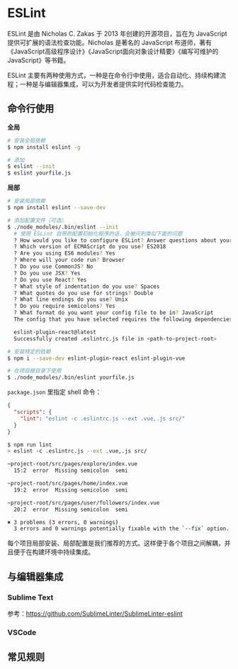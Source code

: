 # ESLint

ESLint 是由 Nicholas C. Zakas 于 2013 年创建的开源项目，旨在为 JavaScript 提供可扩展的语法检查功能。Nicholas 是著名的 JavaScript 布道师，著有《JavaScript高级程序设计》《JavaScript面向对象设计精要》《编写可维护的JavaScript》等书籍。

ESLint 主要有两种使用方式，一种是在命令行中使用，适合自动化、持续构建流程；一种是与编辑器集成，可以为开发者提供实时代码检查能力。

## 命令行使用

**全局**

```bash
# 安装全局依赖
$ npm install eslint -g

# 添加
$ eslint --init
$ eslint yourfile.js
```

**局部**

```bash
# 安装局部依赖
$ npm install eslint --save-dev

# 添加配置文件（可选）
$ ./node_modules/.bin/eslint --init
  # 使用 ESLint 自带的配置初始化程序的话，会被问到类似下面的问题
  ? How would you like to configure ESLint? Answer questions about your style
  ? Which version of ECMAScript do you use? ES2018
  ? Are you using ES6 modules? Yes
  ? Where will your code run? Browser
  ? Do you use CommonJS? No
  ? Do you use JSX? Yes
  ? Do you use React? Yes
  ? What style of indentation do you use? Spaces
  ? What quotes do you use for strings? Double
  ? What line endings do you use? Unix
  ? Do you require semicolons? Yes
  ? What format do you want your config file to be in? JavaScript
  The config that you have selected requires the following dependencies:

  eslint-plugin-react@latest
  Successfully created .eslintrc.js file in <path-to-project-root>

# 安装特定的依赖
$ npm i --save-dev eslint-plugin-react eslint-plugin-vue

# 在项目根目录下使用
$ ./node_modules/.bin/eslint yourfile.js
```

`package.json` 里指定 shell 命令：

```json
{
  "scripts": {
    "lint": "eslint -c .eslintrc.js --ext .vue,.js src/"
  }
}
```

```bash
$ npm run lint
> eslint -c .eslintrc.js --ext .vue,.js src/

~project-root/src/pages/explore/index.vue
  15:2  error  Missing semicolon  semi

~project-root/src/pages/home/index.vue
  19:2  error  Missing semicolon  semi

~project-root/src/pages/user/followers/index.vue
  20:2  error  Missing semicolon  semi

✖ 3 problems (3 errors, 0 warnings)
  3 errors and 0 warnings potentially fixable with the `--fix` option.
```

每个项目局部安装、局部配置是我们推荐的方式。这样便于各个项目之间解耦，并且便于在构建环境中持续集成。

## 与编辑器集成

### Sublime Text

参考：https://github.com/SublimeLinter/SublimeLinter-eslint

### VSCode


## 常见规则

